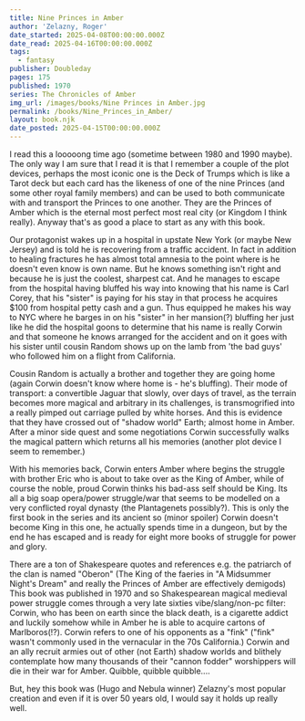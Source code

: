 ```yaml
---
title: Nine Princes in Amber
author: 'Zelazny, Roger'
date_started: 2025-04-08T00:00:00.000Z
date_read: 2025-04-16T00:00:00.000Z
tags:
  - fantasy
publisher: Doubleday
pages: 175
published: 1970
series: The Chronicles of Amber
img_url: /images/books/Nine Princes in Amber.jpg
permalink: /books/Nine_Princes_in_Amber/
layout: book.njk
date_posted: 2025-04-15T00:00:00.000Z
---
```

I read this a looooong time ago (sometime between 1980 and 1990 maybe).  The only way I am sure that I read it is that I remember a couple of the plot devices, perhaps the most iconic one is the Deck of Trumps which is like a Tarot deck but each card has the likeness of one of the nine Princes (and some other royal family members) and can be used to both communicate with and transport the Princes to one another.  They are the Princes of Amber which is the eternal most perfect most real city (or Kingdom I think really). Anyway that's as good a place to start as any with this book.  

Our protagonist wakes up in a hospital in upstate New York (or maybe New Jersey) and is told he is recovering from a traffic accident.  In fact in addition to healing fractures he has almost total amnesia to the point where is he doesn't even know is own name.  But he knows something isn't right and because he is just the coolest, sharpest cat. And he manages to escape from the hospital having bluffed his way into knowing that his name is Carl Corey, that his "sister" is paying for his stay in that process he acquires $100 from hospital petty cash and a gun. Thus equipped he makes his way to NYC where he barges in on his "sister" in her mansion(?) bluffing her just like he did the hospital goons to determine that his name is really Corwin and that someone he knows arranged for the accident and on it goes with his sister until cousin Random shows up on the lamb from 'the bad guys' who followed him on a flight from California.  

Cousin Random is actually a brother and together they are going home (again Corwin doesn't know where home is - he's bluffing). Their mode of transport: a convertible Jaguar that slowly, over days of travel, as the terrain becomes more magical and arbitrary in its challenges, is transmogrified into a really pimped out carriage pulled by white horses. And this is evidence that they have crossed out of "shadow world" Earth; almost home in Amber.  After a minor side quest and some negotiations Corwin successfully walks the magical pattern which returns all his memories (another plot device I seem to remember.) 

With his memories back, Corwin enters Amber where begins the struggle with brother Eric who is about to take over as the King of Amber, while of course the noble, proud Corwin thinks his bad-ass self should be King.  Its all a big soap opera/power struggle/war that seems to be modelled on a very conflicted royal dynasty (the Plantagenets possibly?).  This is only the first book in the series and its ancient so (minor spoiler) Corwin doesn't become King in this one, he actually spends time in a dungeon, but by the end he has escaped and is ready for eight more books of struggle for power and glory.

There are a ton of Shakespeare quotes and references e.g. the patriarch of the clan is named "Oberon" (The King of the faeries in "A Midsummer Night's Dream" and really the Princes of Amber are effectively demigods)  This book was published in 1970 and so Shakespearean magical medieval power struggle comes through a very late sixties vibe/slang/non-pc filter: Corwin, who has been on earth since the black death, is a cigarette addict and luckily somehow while in Amber he is able to acquire cartons of Marlboros(!?). Corwin refers to one of his opponents as a "fink" ("fink" wasn't commonly used in the vernacular in the 70s California.)  Corwin and an ally recruit armies out of other (not Earth) shadow worlds and blithely contemplate how many thousands of their "cannon fodder" worshippers will die in their war for Amber.  Quibble, quibble quibble....

But, hey this book was (Hugo and Nebula winner) Zelazny's most popular creation and even if it is over 50 years old, I would say it holds up really well.
